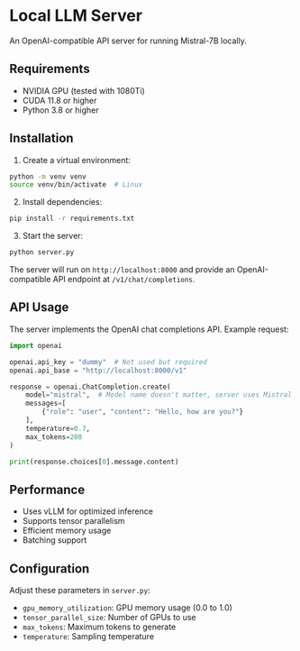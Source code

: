 # Local LLM Server

An OpenAI-compatible API server for running Mistral-7B locally.

## Requirements

- NVIDIA GPU (tested with 1080Ti)
- CUDA 11.8 or higher
- Python 3.8 or higher

## Installation

1. Create a virtual environment:
```bash
python -m venv venv
source venv/bin/activate  # Linux
```

2. Install dependencies:
```bash
pip install -r requirements.txt
```

3. Start the server:
```bash
python server.py
```

The server will run on `http://localhost:8000` and provide an OpenAI-compatible API endpoint at `/v1/chat/completions`.

## API Usage

The server implements the OpenAI chat completions API. Example request:

```python
import openai

openai.api_key = "dummy"  # Not used but required
openai.api_base = "http://localhost:8000/v1"

response = openai.ChatCompletion.create(
    model="mistral",  # Model name doesn't matter, server uses Mistral
    messages=[
        {"role": "user", "content": "Hello, how are you?"}
    ],
    temperature=0.7,
    max_tokens=200
)

print(response.choices[0].message.content)
```

## Performance

- Uses vLLM for optimized inference
- Supports tensor parallelism
- Efficient memory usage
- Batching support

## Configuration

Adjust these parameters in `server.py`:

- `gpu_memory_utilization`: GPU memory usage (0.0 to 1.0)
- `tensor_parallel_size`: Number of GPUs to use
- `max_tokens`: Maximum tokens to generate
- `temperature`: Sampling temperature
